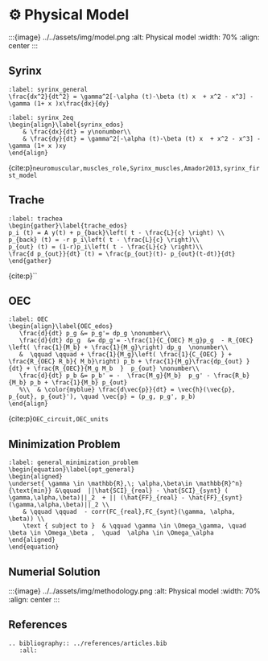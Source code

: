 # ⚙️ Physical Model

:::{image} ../../assets/img/model.png
:alt: Physical model
:width: 70%
:align: center
:::


## Syrinx

```{math}
:label: syrinx_general
\frac{dx^2}{dt^2} = \gamma^2[-\alpha (t)-\beta (t) x  + x^2 - x^3] - \gamma (1+ x )x\frac{dx}{dy}
```

```{math}
:label: syrinx_2eq
\begin{align}\label{syrinx_edos}
    & \frac{dx}{dt} = y\nonumber\\
    & \frac{dy}{dt} = \gamma^2[-\alpha (t)-\beta (t) x  + x^2 - x^3] - \gamma (1+ x )xy 
\end{align}
```

{cite:p}`neuromuscular,muscles_role,Syrinx_muscles,Amador2013,syrinx_first_model`


## Trache

```{math}
:label: trachea
\begin{gather}\label{trache_edos}
p_i (t) = A y(t) + p_{back}\left( t - \frac{L}{c} \right) \\
p_{back} (t) = -r p_i\left( t - \frac{L}{c} \right)\\
p_{out} (t) = (1-r)p_i\left( t - \frac{L}{c} \right)\\
\frac{d p_{out}}{dt} (t) = \frac{p_{out}(t)- p_{out}(t-dt)}{dt}
\end{gather}
```

{cite:p}``

## OEC

```{math}
:label: OEC
\begin{align}\label{OEC_edos}
   \frac{d}{dt} p_g &= p_g'= dp_g \nonumber\\
   \frac{d}{dt} dp_g  &= dp_g'= -\frac{1}{C_{OEC} M_g}p_g  - R_{OEC} \left( \frac{1}{M_b} + \frac{1}{M_g}\right) dp_g  \nonumber\\
   &  \qquad \qquad + \frac{1}{M_g}\left( \frac{1}{C_{OEC} } + \frac{R_{OEC} R_b}{ M_b}\right) p_b + \frac{1}{M_g}\frac{dp_{out} }{dt} + \frac{R_{OEC}}{M_g M_b  }  p_{out} \nonumber\\
   \frac{d}{dt} p_b &= p_b' = -  \frac{M_g}{M_b}  p_g' - \frac{R_b}{M_b} p_b + \frac{1}{M_b} p_{out}
   %\\  & \color{myblue} \frac{d\vec{p}}{dt} = \vec{h}(\vec{p},  p_{out}, p_{out}'), \quad \vec{p} = (p_g, p_g', p_b)
\end{align}
```

{cite:p}`OEC_circuit,OEC_units`

## Minimization Problem

```{math}
:label: general_minimization_problem
\begin{equation}\label{opt_general}
\begin{aligned}
\underset{ \gamma \in \mathbb{R},\; \alpha,\beta\in \mathbb{R}^n}{\text{min}} &\qquad  ||\hat{SCI}_{real} - \hat{SCI}_{synt} ( \gamma,\alpha,\beta)||_2  + || (\hat{FF}_{real} - \hat{FF}_{synt}(\gamma,\alpha,\beta)||_2 \\
    & \qquad \qquad  - corr(FC_{real},FC_{synt}(\gamma, \alpha, \beta)) \\
    \text { subject to }  & \qquad \gamma \in \Omega_\gamma, \quad  \beta \in \Omega_\beta ,  \quad  \alpha \in \Omega_\alpha
\end{aligned}
\end{equation}
```

## Numerial Solution

:::{image} ../../assets/img/methodology.png
:alt: Physical model
:width: 70%
:align: center
:::



## References


```{eval-rst}
.. bibliography:: ../references/articles.bib
   :all:
```